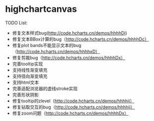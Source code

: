 # highchartcanvas

TODO List:

* 修复文本样式bug(http://code.hcharts.cn/demos/hhhhDj)
* 修复文本BBox计算的bug（http://code.hcharts.cn/demos/hhhhDc）
* 修复plot bands不能显示文本的bug（http://code.hcharts.cn/demos/hhhhxD）
* 修复剪裁bug（http://code.hcharts.cn/demos/hhhhDx）
* 完善tooltip实现
* 支持线性渐变填充
* 支持径向渐变填充
* 支持html文本
* 完善适配浏览器的虚线stroke实现
* 完善形状阴影
* 修复tooltip的zlevel（http://code.hcharts.cn/demos/hhhhij）
* 修复钻取交互的bug（http://code.hcharts.cn/demos/hhhhij）
* 修复zoom问题（http://code.hcharts.cn/demos/hhhhDx）
